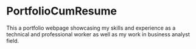 # PortfolioCumResume
This a portfolio webpage showcasing my skills and experience as a technical and professional worker as well as my work in business analyst field.
